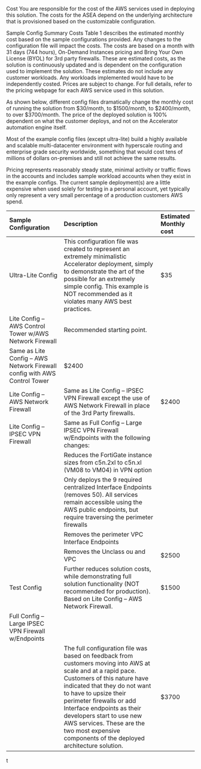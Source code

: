 Cost
You are responsible for the cost of the AWS services used in deploying this solution. The costs for the ASEA depend on the underlying architecture that is provisioned based on the customizable configuration. 

Sample Config Summary Costs
Table 1 describes the estimated monthly cost based on the sample configurations provided. Any changes to the configuration file will impact the costs. The costs are based on a month with 31 days (744 hours), On-Demand Instances pricing and Bring Your Own License (BYOL) for 3rd party firewalls. These are estimated costs, as the solution is continuously updated and is dependent on the configuration used to implement the solution. These estimates do not include any customer workloads. Any workloads implemented would have to be independently costed. Prices are subject to change. For full details, refer to the pricing webpage for each AWS service used in this solution. 

As shown below, different config files dramatically change the monthly cost of running the solution from $30/month, to $1500/month, to $2400/month, to over $3700/month. The price of the deployed solution is 100% dependent on what the customer deploys, and not on the Accelerator automation engine itself. 

Most of the example config files (except ultra-lite) build a highly available and scalable multi-datacenter environment with hyperscale routing and enterprise grade security worldwide, something that would cost tens of millions of dollars on-premises and still not achieve the same results.

Pricing represents reasonably steady state, minimal activity or traffic flows in the accounts and includes sample workload accounts when they exist in the example configs. The current sample deployment(s) are a little expensive when used solely for testing in a personal account, yet typically only represent a very small percentage of a production customers AWS spend. 

| Sample Configuration                                                     | Description                                                                                                                                                                                                                                                                                                                                                                               | Estimated Monthly cost |
| :----------------------------------------------------------------------- | :---------------------------------------------------------------------------------------------------------------------------------------------------------------------------------------------------------------------------------------------------------------------------------------------------------------------------------------------------------------------------------------- | :--------------------- |
| Ultra-Lite Config                                                        | This configuration file was created to represent an extremely minimalistic Accelerator deployment, simply to demonstrate the art of the possible for an extremely simple config. This example is NOT recommended as it violates many AWS best practices.                                                                                                                                  | $35                    |
| Lite Config – AWS Control Tower w/AWS Network Firewall                   | Recommended starting point.                                                                                                                                                                                                                                                                                                                                                               |                        |
| Same as Lite Config – AWS Network Firewall config with AWS Control Tower | $2400                                                                                                                                                                                                                                                                                                                                                                                     |                        |
| Lite Config – AWS Network Firewall                                       | Same as Lite Config – IPSEC VPN Firewall except the use of AWS Network Firewall in place of the 3rd Party firewalls.                                                                                                                                                                                                                                                                      | $2400                  |
| Lite Config – IPSEC VPN Firewall                                         | Same as Full Config – Large IPSEC VPN Firewall w/Endpoints with the following changes:                                                                                                                                                                                                                                                                                                    |                        |
|                                                                         | Reduces the FortiGate instance sizes from c5n.2xl to c5n.xl (VM08 to VM04) in VPN option                                                                                                                                                                                                                                                                                                  |                        |
|                                                                         | Only deploys the 9 required centralized Interface Endpoints (removes 50). All services remain accessible using the AWS public endpoints, but require traversing the perimeter firewalls                                                                                                                                                                                                   |                        |
|                                                                        | Removes the perimeter VPC Interface Endpoints                                                                                                                                                                                                                                                                                                                                             |                        |
|                                                                         | Removes the Unclass ou and VPC                                                                                                                                                                                                                                                                                                                                                            | $2500                  |
| Test Config                                                              | Further reduces solution costs, while demonstrating full solution functionality (NOT recommended for production). Based on Lite Config – AWS Network Firewall.                                                                                                                                                                                                                            | $1500                  |
| Full Config – Large IPSEC VPN Firewall w/Endpoints                       |                                                                                                                                                                                                                                                                                                                                                                                           |                        |
|                                                                          | The full configuration file was based on feedback from customers moving into AWS at scale and at a rapid pace. Customers of this nature have indicated that they do not want to have to upsize their perimeter firewalls or add Interface endpoints as their developers start to use new AWS services. These are the two most expensive components of the deployed architecture solution. | $3700                  |

t